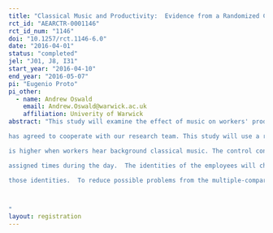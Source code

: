 ```yaml
---
title: "Classical Music and Productivity:  Evidence from a Randomized Control Trial in a Call Center"
rct_id: "AEARCTR-0001146"
rct_id_num: "1146"
doi: "10.1257/rct.1146-6.0"
date: "2016-04-01"
status: "completed"
jel: "J01, J8, I31"
start_year: "2016-04-10"
end_year: "2016-05-07"
pi: "Eugenio Proto"
pi_other:
  - name: Andrew Oswald
    email: Andrew.Oswald@warwick.ac.uk
    affiliation: Univerity of Warwick
abstract: "This study will examine the effect of music on workers' productivity. The setting is a large call-centre business in the United Kingdom, which
has agreed to cooperate with our research team. This study will use a randomized trial to find out whether, in a real workplace, productivity
is higher when workers hear background classical music. The control condition will be hearing no music.  Music will be played at randomly
assigned times during the day.  The identities of the employees will change through time, but the playing of the music will be orthogonal to
those identities.  To reduce possible problems from the multiple-comparisons problem (also known as the multiple-hypothesis testing problem), only one productivity variable will be studied in this project, and only one kind of music will be played.  To gain the necessary statistical power, the experiment will take place over approximately 2 weeks. 

"
layout: registration
---
```


